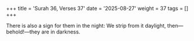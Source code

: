 +++
title = 'Surah 36, Verses 37'
date = '2025-08-27'
weight = 37
tags = []
+++

There is also a sign for them in the night: We strip from it daylight, then—behold!—they are in darkness.